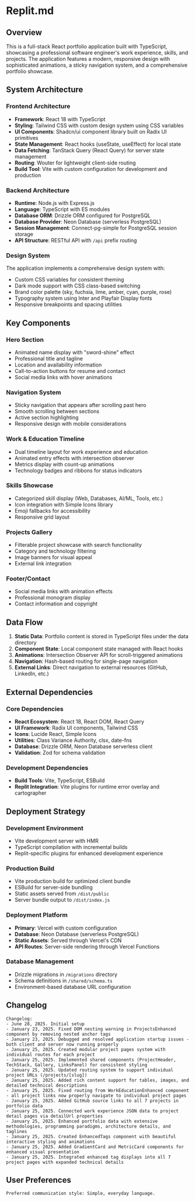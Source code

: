 # Replit.md

## Overview

This is a full-stack React portfolio application built with TypeScript, showcasing a professional software engineer's work experience, skills, and projects. The application features a modern, responsive design with sophisticated animations, a sticky navigation system, and a comprehensive portfolio showcase.

## System Architecture

### Frontend Architecture
- **Framework**: React 18 with TypeScript
- **Styling**: Tailwind CSS with custom design system using CSS variables
- **UI Components**: Shadcn/ui component library built on Radix UI primitives
- **State Management**: React hooks (useState, useEffect) for local state
- **Data Fetching**: TanStack Query (React Query) for server state management
- **Routing**: Wouter for lightweight client-side routing
- **Build Tool**: Vite with custom configuration for development and production

### Backend Architecture
- **Runtime**: Node.js with Express.js
- **Language**: TypeScript with ES modules
- **Database ORM**: Drizzle ORM configured for PostgreSQL
- **Database Provider**: Neon Database (serverless PostgreSQL)
- **Session Management**: Connect-pg-simple for PostgreSQL session storage
- **API Structure**: RESTful API with `/api` prefix routing

### Design System
The application implements a comprehensive design system with:
- Custom CSS variables for consistent theming
- Dark mode support with CSS class-based switching
- Brand color palette (sky, fuchsia, lime, amber, cyan, purple, rose)
- Typography system using Inter and Playfair Display fonts
- Responsive breakpoints and spacing utilities

## Key Components

### Hero Section
- Animated name display with "sword-shine" effect
- Professional title and tagline
- Location and availability information
- Call-to-action buttons for resume and contact
- Social media links with hover animations

### Navigation System
- Sticky navigation that appears after scrolling past hero
- Smooth scrolling between sections
- Active section highlighting
- Responsive design with mobile considerations

### Work & Education Timeline
- Dual timeline layout for work experience and education
- Animated entry effects with intersection observer
- Metrics display with count-up animations
- Technology badges and ribbons for status indicators

### Skills Showcase
- Categorized skill display (Web, Databases, AI/ML, Tools, etc.)
- Icon integration with Simple Icons library
- Emoji fallbacks for accessibility
- Responsive grid layout

### Projects Gallery
- Filterable project showcase with search functionality
- Category and technology filtering
- Image banners for visual appeal
- External link integration

### Footer/Contact
- Social media links with animation effects
- Professional monogram display
- Contact information and copyright

## Data Flow

1. **Static Data**: Portfolio content is stored in TypeScript files under the data directory
2. **Component State**: Local component state managed with React hooks
3. **Animations**: Intersection Observer API for scroll-triggered animations
4. **Navigation**: Hash-based routing for single-page navigation
5. **External Links**: Direct navigation to external resources (GitHub, LinkedIn, etc.)

## External Dependencies

### Core Dependencies
- **React Ecosystem**: React 18, React DOM, React Query
- **UI Framework**: Radix UI components, Tailwind CSS
- **Icons**: Lucide React, Simple Icons
- **Utilities**: Class Variance Authority, clsx, date-fns
- **Database**: Drizzle ORM, Neon Database serverless client
- **Validation**: Zod for schema validation

### Development Dependencies
- **Build Tools**: Vite, TypeScript, ESBuild
- **Replit Integration**: Vite plugins for runtime error overlay and cartographer

## Deployment Strategy

### Development Environment
- Vite development server with HMR
- TypeScript compilation with incremental builds
- Replit-specific plugins for enhanced development experience

### Production Build
- Vite production build for optimized client bundle
- ESBuild for server-side bundling
- Static assets served from `/dist/public`
- Server bundle output to `/dist/index.js`

### Deployment Platform
- **Primary**: Vercel with custom configuration
- **Database**: Neon Database (serverless PostgreSQL)
- **Static Assets**: Served through Vercel's CDN
- **API Routes**: Server-side rendering through Vercel Functions

### Database Management
- Drizzle migrations in `/migrations` directory
- Schema definitions in `/shared/schema.ts`
- Environment-based database URL configuration

## Changelog

```
Changelog:
- June 28, 2025. Initial setup
- January 23, 2025. Fixed DOM nesting warning in ProjectsEnhanced component by removing nested anchor tags
- January 23, 2025. Debugged and resolved application startup issues - both client and server now running properly
- January 25, 2025. Created modular project pages system with individual routes for each project
- January 25, 2025. Implemented shared components (ProjectHeader, TechStack, Gallery, LinksPanel) for consistent styling
- January 25, 2025. Updated routing system to support individual project URLs (/projects/[slug])
- January 25, 2025. Added rich content support for tables, images, and detailed technical descriptions
- January 25, 2025. Fixed routing from WorkEducationEnhanced component - all project links now properly navigate to individual project pages
- January 25, 2025. Added GitHub source links to all 7 projects in portfolio data
- January 25, 2025. Connected work experience JSON data to project detail pages via detailUrl properties
- January 25, 2025. Enhanced portfolio data with extensive methodologies, programming paradigms, architecture details, and taglines
- January 25, 2025. Created EnhancedTags component with beautiful interactive styling and animations
- January 25, 2025. Added GradientCard and MetricCard components for enhanced visual presentation
- January 25, 2025. Integrated enhanced tag displays into all 7 project pages with expanded technical details
```

## User Preferences

```
Preferred communication style: Simple, everyday language.
```